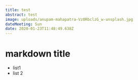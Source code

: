 ```yaml
---
title: test
abstract: test
image: uploads/anupam-mahapatra-Vz0RbclzG_w-unsplash.jpg
dateMeeting: Sun
date: 2020-01-23T11:48:49.638Z
---
```

# markdown title
* list1
* list 2
